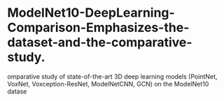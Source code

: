 # ModelNet10-DeepLearning-Comparison-Emphasizes-the-dataset-and-the-comparative-study.
omparative study of state-of-the-art 3D deep learning models (PointNet, VoxNet, Voxception-ResNet, ModelNetCNN, GCN) on the ModelNet10 datase
